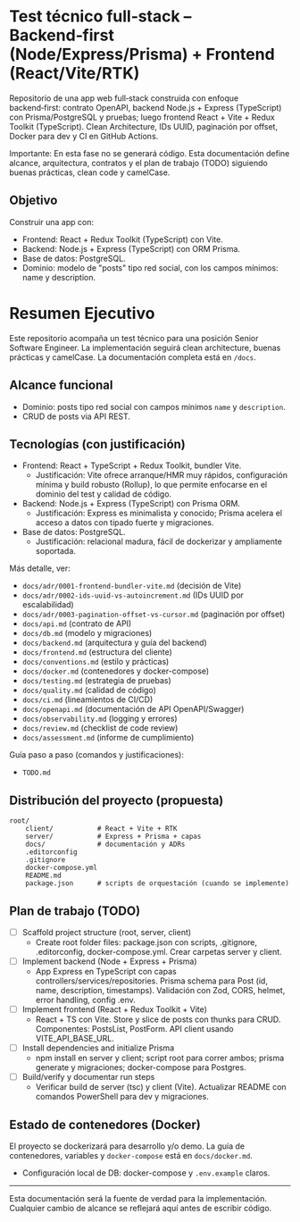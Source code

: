 # Test técnico full‑stack – Backend‑first (Node/Express/Prisma) + Frontend (React/Vite/RTK)

Repositorio de una app web full‑stack construida con enfoque backend‑first: contrato OpenAPI, backend Node.js + Express (TypeScript) con Prisma/PostgreSQL y pruebas; luego frontend React + Vite + Redux Toolkit (TypeScript). Clean Architecture, IDs UUID, paginación por offset, Docker para dev y CI en GitHub Actions.

Importante: En esta fase no se generará código. Esta documentación define alcance, arquitectura, contratos y el plan de trabajo (TODO) siguiendo buenas prácticas, clean code y camelCase.

## Objetivo

Construir una app con:
- Frontend: React + Redux Toolkit (TypeScript) con Vite.
- Backend: Node.js + Express (TypeScript) con ORM Prisma.
- Base de datos: PostgreSQL.
- Dominio: modelo de "posts" tipo red social, con los campos mínimos: name y description.
# Resumen Ejecutivo

Este repositorio acompaña un test técnico para una posición Senior Software Engineer. La implementación seguirá clean architecture, buenas prácticas y camelCase. La documentación completa está en `/docs`.

## Alcance funcional
- Dominio: posts tipo red social con campos mínimos `name` y `description`.
- CRUD de posts via API REST.

## Tecnologías (con justificación)
- Frontend: React + TypeScript + Redux Toolkit, bundler Vite.
	- Justificación: Vite ofrece arranque/HMR muy rápidos, configuración mínima y build robusto (Rollup), lo que permite enfocarse en el dominio del test y calidad de código.
- Backend: Node.js + Express (TypeScript) con Prisma ORM.
	- Justificación: Express es minimalista y conocido; Prisma acelera el acceso a datos con tipado fuerte y migraciones.
- Base de datos: PostgreSQL.
	- Justificación: relacional madura, fácil de dockerizar y ampliamente soportada.

Más detalle, ver:
- `docs/adr/0001-frontend-bundler-vite.md` (decisión de Vite)
- `docs/adr/0002-ids-uuid-vs-autoincrement.md` (IDs UUID por escalabilidad)
- `docs/adr/0003-pagination-offset-vs-cursor.md` (paginación por offset)
- `docs/api.md` (contrato de API)
- `docs/db.md` (modelo y migraciones)
- `docs/backend.md` (arquitectura y guía del backend)
- `docs/frontend.md` (estructura del cliente)
- `docs/conventions.md` (estilo y prácticas)
- `docs/docker.md` (contenedores y docker-compose)
 - `docs/testing.md` (estrategia de pruebas)
 - `docs/quality.md` (calidad de código)
 - `docs/ci.md` (lineamientos de CI/CD)
 - `docs/openapi.md` (documentación de API OpenAPI/Swagger)
 - `docs/observability.md` (logging y errores)
 - `docs/review.md` (checklist de code review)
 - `docs/assessment.md` (informe de cumplimiento)

Guía paso a paso (comandos y justificaciones):
- `TODO.md`

## Distribución del proyecto (propuesta)
```
root/
	client/           # React + Vite + RTK
	server/           # Express + Prisma + capas
	docs/             # documentación y ADRs
	.editorconfig
	.gitignore
	docker-compose.yml
	README.md
	package.json      # scripts de orquestación (cuando se implemente)
```

## Plan de trabajo (TODO)

- [ ] Scaffold project structure (root, server, client)
	- Create root folder files: package.json con scripts, .gitignore, .editorconfig, docker-compose.yml. Crear carpetas server y client.
- [ ] Implement backend (Node + Express + Prisma)
	- App Express en TypeScript con capas controllers/services/repositories. Prisma schema para Post (id, name, description, timestamps). Validación con Zod, CORS, helmet, error handling, config .env.
- [ ] Implement frontend (React + Redux Toolkit + Vite)
	- React + TS con Vite. Store y slice de posts con thunks para CRUD. Componentes: PostsList, PostForm. API client usando VITE_API_BASE_URL.
- [ ] Install dependencies and initialize Prisma
	- npm install en server y client; script root para correr ambos; prisma generate y migraciones; docker-compose para Postgres.
- [ ] Build/verify y documentar run steps
	- Verificar build de server (tsc) y client (Vite). Actualizar README con comandos PowerShell para dev y migraciones.

## Estado de contenedores (Docker)
El proyecto se dockerizará para desarrollo y/o demo. La guía de contenedores, variables y `docker-compose` está en `docs/docker.md`.
- Configuración local de DB: docker-compose y `.env.example` claros.

---

Esta documentación será la fuente de verdad para la implementación. Cualquier cambio de alcance se reflejará aquí antes de escribir código.
